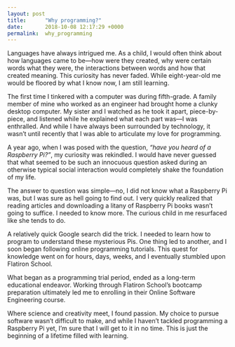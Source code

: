 ```yaml
---
layout: post
title:      "Why programming?"
date:       2018-10-08 12:17:29 +0000
permalink:  why_programming
---
```



Languages have always intrigued me. As a child, I would often think about how languages came to be—how were they created, why were certain words what they were, the interactions between words and how that created meaning. This curiosity has never faded. While eight-year-old me would be floored by what I know now, I am still learning. 

The first time I tinkered with a computer was during fifth-grade. A family member of mine who worked as an engineer had brought home a clunky desktop computer. My sister and I watched as he took it apart, piece-by-piece, and listened while he explained what each part was—I was enthralled. And while I have always been surrounded by technology, it wasn’t until recently that I was able to articulate my love for programming.

A year ago, when I was posed with the question, *“have you heard of a Raspberry Pi?”*, my curiosity was rekindled. I would have never guessed that what seemed to be such an innocuous question asked during an otherwise typical social interaction would completely shake the foundation of my life. 

The answer to question was simple—no, I did not know what a Raspberry Pi was, but I was sure as hell going to find out. I very quickly realized that reading articles and downloading a litany of Raspberry Pi books wasn’t going to suffice. I needed to know more. The curious child in me resurfaced like she tends to do. 

A relatively quick Google search did the trick. I needed to learn how to program to understand these mysterious Pis. One thing led to another, and I soon began following online programming tutorials. This quest for knowledge went on for hours, days, weeks, and I eventually stumbled upon Flatiron School. 

What began as a programming trial period, ended as a long-term educational endeavor. Working through Flatiron School’s bootcamp preparation ultimately led me to enrolling in their Online Software Engineering course. 

Where science and creativity meet, I found passion. My choice to pursue software wasn’t difficult to make, and while I haven’t tackled programming a Raspberry Pi yet, I’m sure that I will get to it in no time. This is just the beginning of a lifetime filled with learning.

